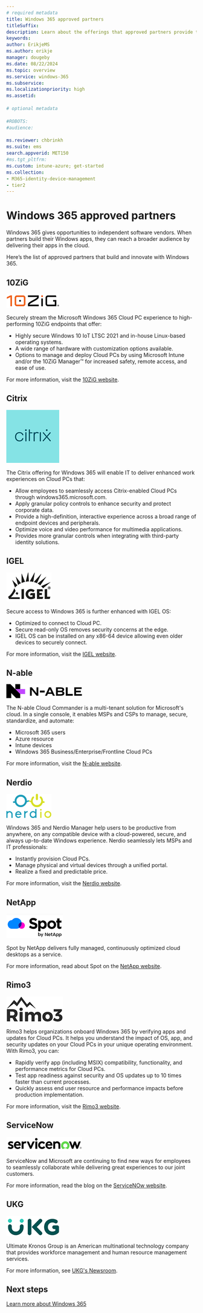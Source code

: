 ```yaml
---
# required metadata
title: Windows 365 approved partners
titleSuffix:
description: Learn about the offerings that approved partners provide to Windows 365.
keywords:
author: ErikjeMS  
ms.author: erikje
manager: dougeby
ms.date: 08/22/2024
ms.topic: overview
ms.service: windows-365
ms.subservice:
ms.localizationpriority: high
ms.assetid: 

# optional metadata

#ROBOTS:
#audience:

ms.reviewer: chbrinkh
ms.suite: ems
search.appverid: MET150
#ms.tgt_pltfrm:
ms.custom: intune-azure; get-started
ms.collection:
- M365-identity-device-management
- tier2
---
```


# Windows 365 approved partners

Windows 365 gives opportunities to independent software vendors. When partners build their Windows apps, they can reach a broader audience by delivering their apps in the cloud.

Here’s the list of approved partners that build and innovate with Windows 365.

## 10ZiG

![10ZiG image](./media/partners/10zig.png)

Securely stream the Microsoft Windows 365 Cloud PC experience to high-performing 10ZiG endpoints that offer:

- Highly secure Windows 10 IoT LTSC 2021 and in-house Linux-based operating systems.
- A wide range of hardware with customization options available.
- Options to manage and deploy Cloud PCs by using Microsoft Intune and/or the 10ZiG Manager™ for increased safety, remote access, and ease of use.

For more information, visit the [10ZiG website](https://www.10zig.com/resources/vdi-blog/microsoft-windows-365-cloud).

## Citrix

![Citrix image](./media/partners/citrix.png)

The Citrix offering for Windows 365 will enable IT to deliver enhanced work experiences on Cloud PCs that:

- Allow employees to seamlessly access Citrix-enabled Cloud PCs through windows365.microsoft.com.
- Apply granular policy controls to enhance security and protect corporate data.
- Provide a high-definition, interactive experience across a broad range of endpoint devices and peripherals.
- Optimize voice and video performance for multimedia applications.
- Provides more granular controls when integrating with third-party identity solutions.

## IGEL

![IGEL image](./media/partners/igel.png)

Secure access to Windows 365 is further enhanced with IGEL OS:

- Optimized to connect to Cloud PC.
- Secure read-only OS removes security concerns at the edge.
- IGEL OS can be installed on any x86-64 device allowing even older devices to securely connect.

For more information, visit the [IGEL website](https://www.igel.com/windows365/).

## N-able

![N-able image](./media/partners/nable.png)

The N-able Cloud Commander is a multi-tenant solution for Microsoft's cloud. In a single console, it enables MSPs and CSPs to manage, secure, standardize, and automate:

- Microsoft 365 users
- Azure resource
- Intune devices
- Windows 365 Business/Enterprise/Frontline Cloud PCs

For more information, visit the [N-able website](https://www.n-able.com/products/cloud-commander).

## Nerdio

![Nerdio image](./media/partners/nerdio.png)

Windows 365 and Nerdio Manager help users to be productive from anywhere, on any compatible device with a cloud-powered, secure, and always up-to-date Windows experience. Nerdio seamlessly lets MSPs and IT professionals:

- Instantly provision Cloud PCs.
- Manage physical and virtual devices through a unified portal.
- Realize a fixed and predictable price.

For more information, visit the [Nerdio website](https://getnerdio.com/windows-365/).

## NetApp

![Spot by NetApp image](./media/partners/spot.png)

Spot by NetApp delivers fully managed, continuously optimized cloud desktops as a service.

For more information, read about Spot on the [NetApp website](https://spot.io/product/spot-security/).

## Rimo3

![Rimo3 image](./media/partners/rimo3.png)

Rimo3 helps organizations onboard Windows 365 by verifying apps and updates for Cloud PCs. It helps you understand the impact of OS, app, and security updates on your Cloud PCs in your unique operating environment. With Rimo3, you can:

- Rapidly verify app (including MSIX) compatibility, functionality, and performance metrics for Cloud PCs.
- Test app readiness against security and OS updates up to 10 times faster than current processes.
- Quickly assess end user resource and performance impacts before production implementation.

For more information, visit the [Rimo3 website](https://www.rimo3.com/).

## ServiceNow

![ServiceNow image](./media/partners/servicenow.png)

ServiceNow and Microsoft are continuing to find new ways for employees to seamlessly collaborate while delivering great experiences to our joint customers.

For more information, read the blog on the [ServiceNOw website](https://blogs.servicenow.com/2021/microsoft-integration-optimizes-hybrid-work.html).

## UKG

![UKG image](./media/partners/ukg.png)

Ultimate Kronos Group is an American multinational technology company that provides workforce management and human resource management services.

For more information, see [UKG's Newsroom](https://www.ukg.com/about-us/newsroom/ukg-expands-strategic-collaboration-microsoft).

<!-- ########################## -->
## Next steps

[Learn more about Windows 365](overview.md)
